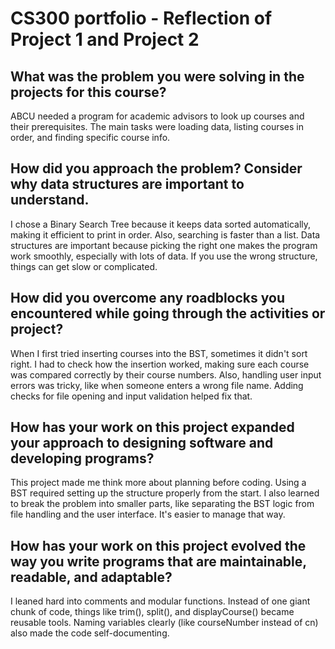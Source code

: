# CS300 portfolio - Reflection of Project 1 and Project 2

## What was the problem you were solving in the projects for this course?
ABCU needed a program for academic advisors to look up courses and their prerequisites. The main tasks were loading data, listing courses in order, and finding specific course info.

## How did you approach the problem? Consider why data structures are important to understand.
I chose a Binary Search Tree because it keeps data sorted automatically, making it efficient to print in order. Also, searching is faster than a list. Data structures are important because picking the right one makes the program work smoothly, especially with lots of data. If you use the wrong structure, things can get slow or complicated.

## How did you overcome any roadblocks you encountered while going through the activities or project?
When I first tried inserting courses into the BST, sometimes it didn't sort right. I had to check how the insertion worked, making sure each course was compared correctly by their course numbers. Also, handling user input errors was tricky, like when someone enters a wrong file name. Adding checks for file opening and input validation helped fix that.

## How has your work on this project expanded your approach to designing software and developing programs?
This project made me think more about planning before coding. Using a BST required setting up the structure properly from the start. I also learned to break the problem into smaller parts, like separating the BST logic from file handling and the user interface. It's easier to manage that way.

## How has your work on this project evolved the way you write programs that are maintainable, readable, and adaptable?
I leaned hard into comments and modular functions. Instead of one giant chunk of code, things like trim(), split(), and displayCourse() became reusable tools. Naming variables clearly (like courseNumber instead of cn) also made the code self-documenting.


